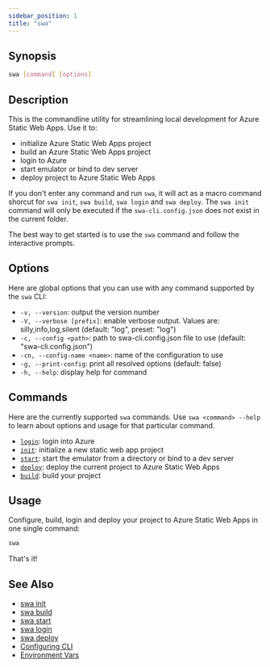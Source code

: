 ```yaml
---
sidebar_position: 1
title: "swa"
---
```


## Synopsis

```bash
swa [command] [options]
```

## Description

This is the commandline utility for streamlining local development for Azure Static Web Apps. Use it to:

- initialize Azure Static Web Apps project
- build an Azure Static Web Apps project
- login to Azure
- start emulator or bind to dev server
- deploy project to Azure Static Web Apps

If you don't enter any command and run `swa`, it will act as a macro command shorcut for `swa init`, `swa build`, `swa login` and `swa deploy`. The `swa init` command will only be executed if the `swa-cli.config.json` does not exist in the current folder.

The best way to get started is to use the `swa` command and follow the interactive prompts.

## Options

Here are global options that you can use with any command supported by the `swa` CLI:

- `-v, --version`: output the version number
- `-V, --verbose [prefix]`: enable verbose output. Values are: silly,info,log,silent (default: "log", preset: "log")
- `-c, --config <path>`: path to swa-cli.config.json file to use (default: "swa-cli.config.json")
- `-cn, --config-name <name>`: name of the configuration to use
- `-g, --print-config`: print all resolved options (default: false)
- `-h, --help`: display help for command

## Commands

Here are the currently supported `swa` commands. Use `swa <command> --help` to learn about options and usage for that particular command.

- [`login`](../cli/swa-login): login into Azure
- [`init`](../cli/swa-init): initialize a new static web app project
- [`start`](../cli/swa-start): start the emulator from a directory or bind to a dev server
- [`deploy`](../cli/swa-deploy): deploy the current project to Azure Static Web Apps
- [`build`](../cli/swa-build): build your project

## Usage

Configure, build, login and deploy your project to Azure Static Web Apps in one single command:

```bash
swa
```

That's it!

## See Also

- [swa init](../cli/swa-init)
- [swa build](../cli/swa-build)
- [swa start](../cli/swa-start)
- [swa login](../cli/swa-login)
- [swa deploy](../cli/swa-deploy)
- [Configuring CLI](../cli/swa-config)
- [Environment Vars](../cli/env-vars)
